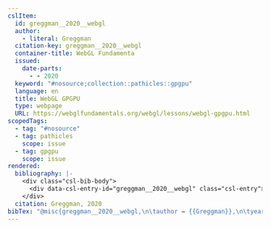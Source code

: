 ```yaml
---
cslItem:
  id: greggman__2020__webgl
  author:
    - literal: Greggman
  citation-key: greggman__2020__webgl
  container-title: WebGL Fundamenta
  issued:
    date-parts:
      - - 2020
  keyword: "#nosource;collection::pathicles::gpgpu"
  language: en
  title: WebGL GPGPU
  type: webpage
  URL: https://webglfundamentals.org/webgl/lessons/webgl-gpgpu.html
scopedTags:
  - tag: "#nosource"
  - tag: pathicles
    scope: issue
  - tag: gpgpu
    scope: issue
rendered:
  bibliography: |-
    <div class="csl-bib-body">
      <div data-csl-entry-id="greggman__2020__webgl" class="csl-entry">Greggman 2020 <i>WebGL GPGPU</i>, <i>WebGL Fundamenta</i>. Available at: https://webglfundamentals.org/webgl/lessons/webgl-gpgpu.html.</div>
    </div>
  citation: Greggman, 2020
bibTex: "@misc{greggman__2020__webgl,\n\tauthor = {{Greggman}},\n\tyear = {2020},\n\ttitle = {WebGL {GPGPU}},\n\thowpublished = {https://webglfundamentals.org/webgl/lessons/webgl-gpgpu.html},\n}\n\n"
---
```


